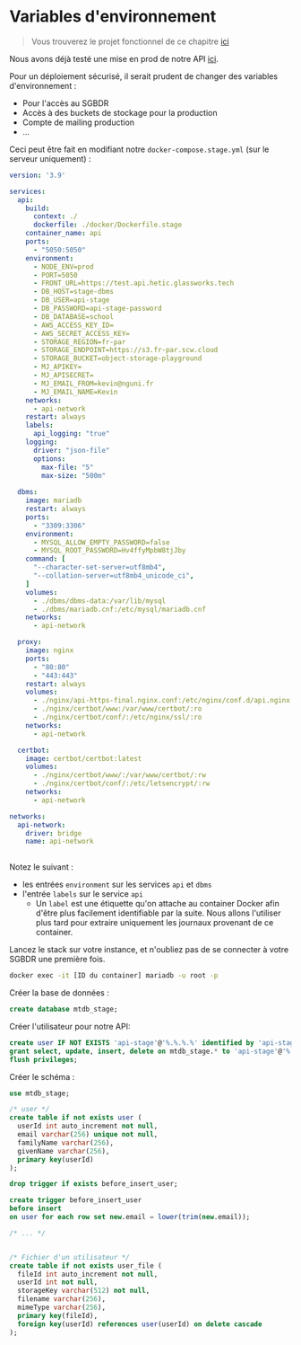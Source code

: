 # Variables d'environnement

> Vous trouverez le projet fonctionnel de ce chapitre [ici](https://dev.glassworks.tech/courses/api/api-code-samples/-/tree/007-deploy-monitor)

Nous avons déjà testé une mise en prod de notre API [ici](../003-security/050-https.md).

Pour un déploiement sécurisé, il serait prudent de changer des variables d'environnement :

- Pour l'accès au SGBDR
- Accès à des buckets de stockage pour la production
- Compte de mailing production
- ...


Ceci peut être fait en modifiant notre `docker-compose.stage.yml`  (sur le serveur uniquement) :

```yml
version: '3.9'

services:
  api:
    build: 
      context: ./
      dockerfile: ./docker/Dockerfile.stage
    container_name: api
    ports:
      - "5050:5050"
    environment:
      - NODE_ENV=prod
      - PORT=5050
      - FRONT_URL=https://test.api.hetic.glassworks.tech
      - DB_HOST=stage-dbms
      - DB_USER=api-stage
      - DB_PASSWORD=api-stage-password
      - DB_DATABASE=school     
      - AWS_ACCESS_KEY_ID=
      - AWS_SECRET_ACCESS_KEY=
      - STORAGE_REGION=fr-par
      - STORAGE_ENDPOINT=https://s3.fr-par.scw.cloud
      - STORAGE_BUCKET=object-storage-playground
      - MJ_APIKEY=
      - MJ_APISECRET=
      - MJ_EMAIL_FROM=kevin@nguni.fr
      - MJ_EMAIL_NAME=Kevin
    networks:
      - api-network
    restart: always
    labels:
      api_logging: "true"
    logging:
      driver: "json-file"
      options:
        max-file: "5"
        max-size: "500m"
    
  dbms:
    image: mariadb
    restart: always
    ports:
      - "3309:3306"
    environment: 
      - MYSQL_ALLOW_EMPTY_PASSWORD=false
      - MYSQL_ROOT_PASSWORD=Hv4ffyMpbW8tjJby
    command: [
      "--character-set-server=utf8mb4",
      "--collation-server=utf8mb4_unicode_ci",
    ]
    volumes:
      - ./dbms/dbms-data:/var/lib/mysql
      - ./dbms/mariadb.cnf:/etc/mysql/mariadb.cnf
    networks:
      - api-network

  proxy:
    image: nginx
    ports:
      - "80:80"
      - "443:443"
    restart: always
    volumes:
      - ./nginx/api-https-final.nginx.conf:/etc/nginx/conf.d/api.nginx.conf
      - ./nginx/certbot/www:/var/www/certbot/:ro
      - ./nginx/certbot/conf/:/etc/nginx/ssl/:ro
    networks:
      - api-network

  certbot:
    image: certbot/certbot:latest
    volumes:
      - ./nginx/certbot/www/:/var/www/certbot/:rw
      - ./nginx/certbot/conf/:/etc/letsencrypt/:rw
    networks:
      - api-network

networks:
  api-network:
    driver: bridge
    name: api-network
  
```

Notez le suivant :

- les entrées `environment` sur les services `api` et `dbms`
- l'entrée `labels` sur le service `api`
  - Un `label` est une étiquette qu'on attache au container Docker afin d'être plus facilement identifiable par la suite. Nous allons l'utiliser plus tard pour extraire uniquement les journaux provenant de ce container.


Lancez le stack sur votre instance, et n'oubliez pas de se connecter à votre SGBDR une première fois.

```bash
docker exec -it [ID du container] mariadb -u root -p
```

Créer la base de données :

```sql
create database mtdb_stage;
```

Créer l'utilisateur pour notre API:

```sql
create user IF NOT EXISTS 'api-stage'@'%.%.%.%' identified by 'api-stage-password';
grant select, update, insert, delete on mtdb_stage.* to 'api-stage'@'%.%.%.%';
flush privileges;
```

Créer le schéma :

```sql
use mtdb_stage;

/* user */
create table if not exists user (
  userId int auto_increment not null,
  email varchar(256) unique not null, 
  familyName varchar(256), 
  givenName varchar(256), 
  primary key(userId)
);

drop trigger if exists before_insert_user;

create trigger before_insert_user
before insert
on user for each row set new.email = lower(trim(new.email));

/* ... */


/* Fichier d'un utilisateur */
create table if not exists user_file (
  fileId int auto_increment not null,
  userId int not null,
  storageKey varchar(512) not null,
  filename varchar(256),
  mimeType varchar(256),
  primary key(fileId),
  foreign key(userId) references user(userId) on delete cascade
);

```

